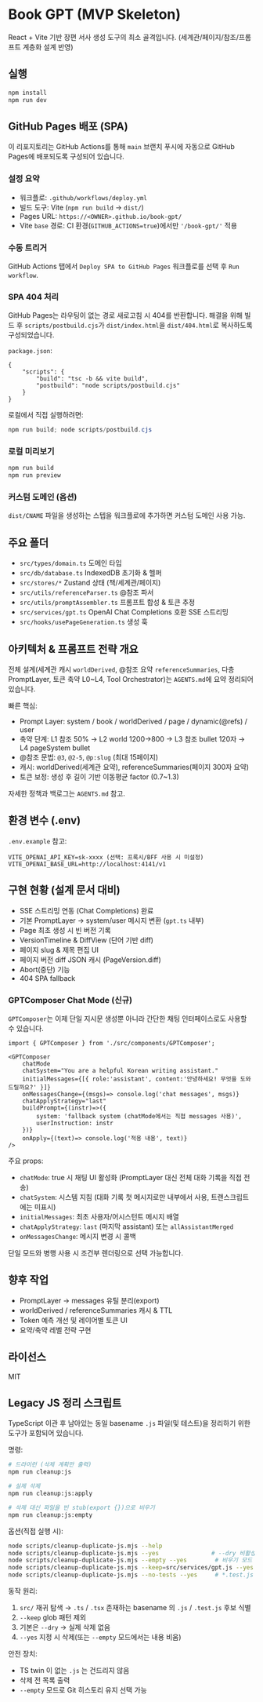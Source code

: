 # Book GPT (MVP Skeleton)

React + Vite 기반 장편 서사 생성 도구의 최소 골격입니다. (세계관/페이지/참조/프롬프트 계층화 설계 반영)

## 실행

```bash
npm install
npm run dev
```

## GitHub Pages 배포 (SPA)

이 리포지토리는 GitHub Actions를 통해 `main` 브랜치 푸시에 자동으로 GitHub Pages에 배포되도록 구성되어 있습니다.

### 설정 요약
- 워크플로: `.github/workflows/deploy.yml`
- 빌드 도구: Vite (`npm run build` → `dist/`)
- Pages URL: `https://<OWNER>.github.io/book-gpt/`
- Vite `base` 경로: CI 환경(`GITHUB_ACTIONS=true`)에서만 `'/book-gpt/'` 적용

### 수동 트리거
GitHub Actions 탭에서 `Deploy SPA to GitHub Pages` 워크플로를 선택 후 `Run workflow`.

### SPA 404 처리
GitHub Pages는 라우팅이 없는 경로 새로고침 시 404를 반환합니다. 해결을 위해 빌드 후 `scripts/postbuild.cjs`가 `dist/index.html`을 `dist/404.html`로 복사하도록 구성되었습니다.

`package.json`:
```jsonc
{
	"scripts": {
		"build": "tsc -b && vite build",
		"postbuild": "node scripts/postbuild.cjs"
	}
}
```
로컬에서 직접 실행하려면:
```powershell
npm run build; node scripts/postbuild.cjs
```

### 로컬 미리보기
```bash
npm run build
npm run preview
```

### 커스텀 도메인 (옵션)
`dist/CNAME` 파일을 생성하는 스텝을 워크플로에 추가하면 커스텀 도메인 사용 가능.


## 주요 폴더
- `src/types/domain.ts` 도메인 타입
- `src/db/database.ts` IndexedDB 초기화 & 헬퍼
- `src/stores/*` Zustand 상태 (책/세계관/페이지)
- `src/utils/referenceParser.ts` @참조 파서
- `src/utils/promptAssembler.ts` 프롬프트 합성 & 토큰 추정
- `src/services/gpt.ts` OpenAI Chat Completions 호환 SSE 스트리밍
- `src/hooks/usePageGeneration.ts` 생성 훅

## 아키텍처 & 프롬프트 전략 개요
전체 설계(세계관 캐시 `worldDerived`, @참조 요약 `referenceSummaries`, 다층 PromptLayer, 토큰 축약 L0~L4, Tool Orchestrator)는 `AGENTS.md`에 요약 정리되어 있습니다.

빠른 핵심:
- Prompt Layer: system / book / worldDerived / page / dynamic(@refs) / user
- 축약 단계: L1 참조 50% → L2 world 1200→800 → L3 참조 bullet 120자 → L4 pageSystem bullet
- @참조 문법: `@3`, `@2-5`, `@p:slug` (최대 15페이지)
- 캐시: worldDerived(세계관 요약), referenceSummaries(페이지 300자 요약)
- 토큰 보정: 생성 후 길이 기반 이동평균 factor (0.7~1.3)

자세한 정책과 백로그는 `AGENTS.md` 참고.

## 환경 변수 (.env)

`.env.example` 참고:
```
VITE_OPENAI_API_KEY=sk-xxxx (선택: 프록시/BFF 사용 시 미설정)
VITE_OPENAI_BASE_URL=http://localhost:4141/v1
```

## 구현 현황 (설계 문서 대비)
- SSE 스트리밍 연동 (Chat Completions) 완료
- 기본 PromptLayer → system/user 메시지 변환 (`gpt.ts` 내부)
- Page 최초 생성 시 빈 버전 기록
- VersionTimeline & DiffView (단어 기반 diff)
- 페이지 slug & 제목 편집 UI
- 페이지 버전 diff JSON 캐시 (PageVersion.diff)
- Abort(중단) 기능
- 404 SPA fallback

### GPTComposer Chat Mode (신규)
`GPTComposer`는 이제 단일 지시문 생성뿐 아니라 간단한 채팅 인터페이스로도 사용할 수 있습니다.

```tsx
import { GPTComposer } from './src/components/GPTComposer';

<GPTComposer
	chatMode
	chatSystem="You are a helpful Korean writing assistant."
	initialMessages={[{ role:'assistant', content:'안녕하세요! 무엇을 도와드릴까요?' }]}
	onMessagesChange={(msgs)=> console.log('chat messages', msgs)}
	chatApplyStrategy="last"
	buildPrompt={(instr)=>({
		system: 'fallback system (chatMode에서는 직접 messages 사용)',
		userInstruction: instr
	})}
	onApply={(text)=> console.log('적용 내용', text)}
/>
```

주요 props:
- `chatMode`: true 시 채팅 UI 활성화 (PromptLayer 대신 전체 대화 기록을 직접 전송)
- `chatSystem`: 시스템 지침 (대화 기록 첫 메시지로만 내부에서 사용, 트랜스크립트에는 미표시)
- `initialMessages`: 최초 사용자/어시스턴트 메시지 배열
- `chatApplyStrategy`: `last` (마지막 assistant) 또는 `allAssistantMerged`
- `onMessagesChange`: 메시지 변경 시 콜백

단일 모드와 병행 사용 시 조건부 렌더링으로 선택 가능합니다.

## 향후 작업
- PromptLayer → messages 유틸 분리(export)
- worldDerived / referenceSummaries 캐시 & TTL
- Token 예측 개선 및 레이어별 토큰 UI
- 요약/축약 레벨 전략 구현

## 라이선스
MIT

## Legacy JS 정리 스크립트

TypeScript 이관 후 남아있는 동일 basename `.js` 파일(및 테스트)을 정리하기 위한 도구가 포함되어 있습니다.

명령:
```bash
# 드라이런 (삭제 계획만 출력)
npm run cleanup:js

# 실제 삭제
npm run cleanup:js:apply

# 삭제 대신 파일을 빈 stub(export {})으로 비우기
npm run cleanup:js:empty
```

옵션(직접 실행 시):
```bash
node scripts/cleanup-duplicate-js.mjs --help
node scripts/cleanup-duplicate-js.mjs --yes               # --dry 비활성 & 즉시 삭제
node scripts/cleanup-duplicate-js.mjs --empty --yes        # 비우기 모드
node scripts/cleanup-duplicate-js.mjs --keep=src/services/gpt.js --yes
node scripts/cleanup-duplicate-js.mjs --no-tests --yes     # *.test.js 는 유지
```

동작 원리:
1. `src/` 재귀 탐색 → `.ts` / `.tsx` 존재하는 basename 의 `.js` / `.test.js` 후보 식별
2. `--keep` glob 패턴 제외
3. 기본은 `--dry` → 실제 삭제 없음
4. `--yes` 지정 시 삭제(또는 `--empty` 모드에서는 내용 비움)

안전 장치:
- TS twin 이 없는 `.js` 는 건드리지 않음
- 삭제 전 목록 출력
- `--empty` 모드로 Git 히스토리 유지 선택 가능

